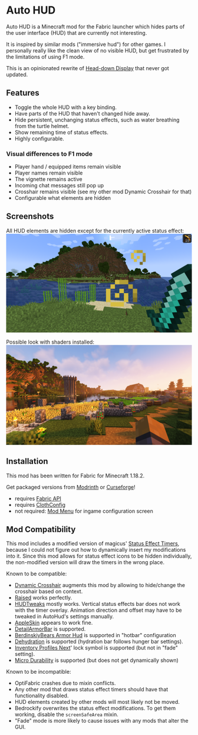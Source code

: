 # Auto HUD 

Auto HUD is a Minecraft mod for the Fabric launcher which hides parts of the user
interface (HUD) that are currently not interesting.

It is inspired by similar mods ("immersive hud") for other games.
I personally really like the clean view of no visible HUD, but get frustrated by the
limitations of using F1 mode.

This is an opinionated rewrite of [Head-down Display](https://github.com/jadc/headdowndisplay/) that never got updated.

## Features
* Toggle the whole HUD with a key binding.
* Have parts of the HUD that haven't changed hide away.
* Hide persistent, unchanging status effects, such as water breathing from the turtle helmet.
* Show remaining time of status effects.
* Highly configurable.

### Visual differences to F1 mode
* Player hand / equipped items remain visible
* Player names remain visible
* The vignette remains active
* Incoming chat messages still pop up
* Crosshair remains visible (see my other mod Dynamic Crosshair for that)
* Configurable what elements are hidden

## Screenshots
All HUD elements are hidden except for the currently active status effect:
![Example for hiding HUD](screenshot1.png)

Possible look with shaders installed:
![Example with shaders](screenshot2.png)

## Installation
This mod has been written for Fabric for Minecraft 1.18.2.

Get packaged versions from [Modrinth](https://modrinth.com/mod/autohud) or [Curseforge](https://www.curseforge.com/minecraft/mc-mods/auto-hud)!

* requires [Fabric API](https://modrinth.com/mod/fabric-api)
* requires [ClothConfig](https://modrinth.com/mod/cloth-config)
* not required: [Mod Menu](https://modrinth.com/mod/modmenu) for ingame configuration screen

## Mod Compatibility
This mod includes a modified version of magicus' [Status Effect Timers](https://modrinth.com/mod/statuseffecttimer),
because I could not figure out how to dynamically insert my modifications into it.
Since this mod allows for status effect icons to be hidden individually,
the non-modified version will draw the timers in the wrong place.

Known to be compatible:
* [Dynamic Crosshair](https://modrinth.com/mod/dynamiccrosshair) augments this mod by allowing to hide/change the crosshair based on context.
* [Raised](https://modrinth.com/mod/raised) works perfectly.
* [HUDTweaks](https://modrinth.com/mod/hudtweaks) mostly works.
  Vertical status effects bar does not work with the timer overlay.
  Animation direction and offset may have to be tweaked in AutoHud's settings manually.
* [AppleSkin](https://modrinth.com/mod/appleskin) appears to work fine.
* [DetailArmorBar](https://modrinth.com/mod/detail-armor-bar) is supported.
* [BerdinskiyBears Armor Hud](https://www.curseforge.com/minecraft/mc-mods/berdinskiybears-armor-hud) is supported in "hotbar" configuration
* [Dehydration](https://www.curseforge.com/minecraft/mc-mods/dehydration) is supported (hydration bar follows hunger bar settings).
* [Inventory Profiles Next](https://modrinth.com/mod/inventory-profiles-next)' lock symbol is supported (but not in "fade" setting).
* [Micro Durability](https://modrinth.com/mod/microdurability) is supported (but does not get dynamically shown)

Known to be incompatible:
* OptiFabric crashes due to mixin conflicts.
* Any other mod that draws status effect timers should have that functionality disabled.
* HUD elements created by other mods will most likely not be moved.
* Bedrockify overwrites the status effect modifications. To get them working, disable the `screenSafeArea` mixin.
* "Fade" mode is more likely to cause issues with any mods that alter the GUI.
